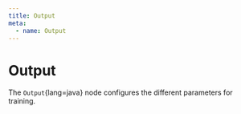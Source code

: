 ```yaml
---
title: Output
meta:
  - name: Output
---
```


# Output

The `Output`{lang=java} node configures the different parameters for training.
